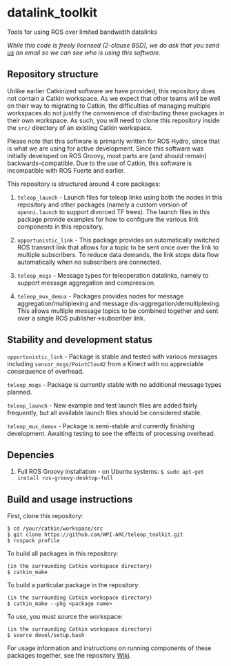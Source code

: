 datalink_toolkit
==============

Tools for using ROS over limited bandwidth datalinks

*While this code is freely licensed (2-clause BSD), we do ask that you send [us](mailto:calder.pg@gmail.com) an email so we can see who is using this software.*

Repository structure
--------------------
Unlike earlier Catkinized software we have provided, this repository does not contain a Catkin workspace. As we expect that other teams will be well on their way to migrating to Catkin, the difficulties of managing multiple workspaces do not justify the convenience of distributing these packages in their own workspace. As such, you will need to clone this repository inside the `src/` directory of an existing Catkin workspace.

Please note that this software is primarily written for ROS Hydro, since that is what we are using for active development. Since this software was initially developed on ROS Groovy, most parts are (and should remain) backwards-compatible. Due to the use of Catkin, this software is incompatible with ROS Fuerte and earlier.

This repository is structured around 4 core packages:

1.  `teleop_launch` - Launch files for teleop links using both the nodes in this repository and other packages (namely a custom version of `openni.launch` to support divorced TF trees). The launch files in this package provide examples for how to configure the various link components in this repository.

2.  `opportunistic_link` - This package provides an automatically switched ROS transmit link that allows for a topic to be sent once over the link to multiple subscribers. To reduce data demands, the link stops data flow automatically when no subscribers are connected.

3.  `teleop_msgs` - Message types for teleoperation datalinks, namely to support message aggregation and compression.

4.  `teleop_mux_demux` - Packages provides nodes for message aggregation/multiplexing and message dis-aggregation/demultiplexing. This allows multiple message topics to be combined together and sent over a single ROS publisher->subscriber link.

Stability and development status
--------------------------------
`opportunistic_link` - Package is stable and tested with various messages including `sensor_msgs/PointCloud2` from a Kinect with no appreciable consequence of overhead.

`teleop_msgs` - Package is currently stable with no additional message types planned.

`teleop_launch` - New example and test launch files are added fairly frequently, but all available launch files should be considered stable.

`teleop_mux_demux` - Package is semi-stable and currently finishing development. Awaiting testing to see the effects of processing overhead.

Depencies
---------
1.  Full ROS Groovy installation - on Ubuntu systems: `$ sudo apt-get install ros-groovy-desktop-full`

Build and usage instructions
----------------------------
First, clone this repository:
```
$ cd /your/catkin/workspace/src
$ git clone https://github.com/WPI-ARC/teleop_toolkit.git
$ rospack profile
```
To build all packages in this repository:

```
(in the surrounding Catkin workspace directory)
$ catkin_make
```
To build a particular package in the repository:

```
(in the surrounding Catkin workspace directory)
$ catkin_make --pkg <package name>
```
To use, you must source the workspace:

```
(in the surrounding Catkin workspace directory)
$ source devel/setup.bash
```

For usage information and instructions on running components of these packages together, see the repository [Wiki](https://github.com/WPI-ARC/teleop_toolkit/wiki).
